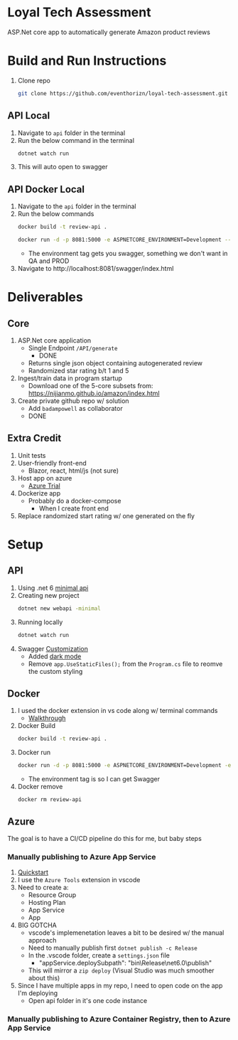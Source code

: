 # Loyal Tech Assessment

ASP.Net core app to automatically generate Amazon product reviews

# Build and Run Instructions

1. Clone repo
   ```bash
   git clone https://github.com/eventhorizn/loyal-tech-assessment.git
   ```

## API Local

1. Navigate to `api` folder in the terminal
1. Run the below command in the terminal
   ```bash
   dotnet watch run
   ```
1. This will auto open to swagger

## API Docker Local

1. Navigate to the `api` folder in the terminal
1. Run the below commands
   ```bash
   docker build -t review-api .
   ```
   ```bash
   docker run -d -p 8081:5000 -e ASPNETCORE_ENVIRONMENT=Development --name review-api  review-api
   ```
   - The environment tag gets you swagger, something we don't want in QA and PROD
1. Navigate to http://localhost:8081/swagger/index.html

# Deliverables

## Core

1. ASP.Net core application
   - Single Endpoint `/API/generate`
     - DONE
   - Returns single json object containing autogenerated review
   - Randomized star rating b/t 1 and 5
1. Ingest/train data in program startup
   - Download one of the 5-core subsets from: https://nijianmo.github.io/amazon/index.html
1. Create private github repo w/ solution
   - Add `badampowell` as collaborator
   - DONE

## Extra Credit

1. Unit tests
1. User-friendly front-end
   - Blazor, react, html/js (not sure)
1. Host app on azure
   - [Azure Trial](https://azure.microsoft.com/en-us/free/)
1. Dockerize app
   - Probably do a docker-compose
     - When I create front end
1. Replace randomized start rating w/ one generated on the fly

# Setup

## API

1. Using .net 6 [minimal api](https://docs.microsoft.com/en-us/aspnet/core/fundamentals/minimal-apis?view=aspnetcore-6.0)
1. Creating new project
   ```bash
   dotnet new webapi -minimal
   ```
1. Running locally
   ```bash
   dotnet watch run
   ```
1. Swagger [Customization](https://docs.microsoft.com/en-us/aspnet/core/tutorials/getting-started-with-swashbuckle?view=aspnetcore-6.0&tabs=visual-studio#customize-and-extend)
   - Added [dark mode](https://dev.to/amoenus/turn-swagger-theme-to-the-dark-mode-4l5f)
   - Remove `app.UseStaticFiles();` from the `Program.cs` file to reomve the custom styling

## Docker

1. I used the docker extension in vs code along w/ terminal commands
   - [Walkthrough](https://code.visualstudio.com/docs/containers/quickstart-aspnet-core)
1. Docker Build
   ```bash
   docker build -t review-api .
   ```
1. Docker run
   ```bash
   docker run -d -p 8081:5000 -e ASPNETCORE_ENVIRONMENT=Development -e --name review-api  review-api
   ```
   - The environment tag is so I can get Swagger
1. Docker remove
   ```
   docker rm review-api
   ```

## Azure

The goal is to have a CI/CD pipeline do this for me, but baby steps

### Manually publishing to Azure App Service

1. [Quickstart](https://docs.microsoft.com/en-us/azure/app-service/quickstart-dotnetcore?tabs=net60&pivots=development-environment-vs)
1. I use the `Azure Tools` extension in vscode
1. Need to create a:
   - Resource Group
   - Hosting Plan
   - App Service
   - App
1. BIG GOTCHA
   - vscode's implemenetation leaves a bit to be desired w/ the manual approach
   - Need to manually publish first `dotnet publish -c Release`
   - In the .vscode folder, create a `settings.json` file
     - "appService.deploySubpath": "bin\\Release\\net6.0\\publish"
   - This will mirror a `zip deploy` (Visual Studio was much smoother about this)
1. Since I have multiple apps in my repo, I need to open code on the app I'm deploying
   - Open api folder in it's one code instance

### Manually publishing to Azure Container Registry, then to Azure App Service
